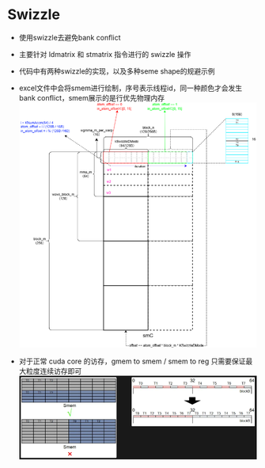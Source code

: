 # Swizzle
- 使用swizzle去避免bank conflict  
- 主要针对 ldmatrix 和 stmatrix 指令进行的 swizzle 操作
- 代码中有两种swizzle的实现，以及多种seme shape的规避示例  
- excel文件中会将smem进行绘制，序号表示线程id，同一种颜色才会发生bank conflict，smem展示的是行优先物理内存  
![deepgemm store swizzle mode 128B](./deepgemm_store.png)

- 对于正常 cuda core 的访存，gmem to smem / smem to reg 只需要保证最大粒度连续访存即可
![cuda core load and store](./cuda_core_load_and_store.png)
